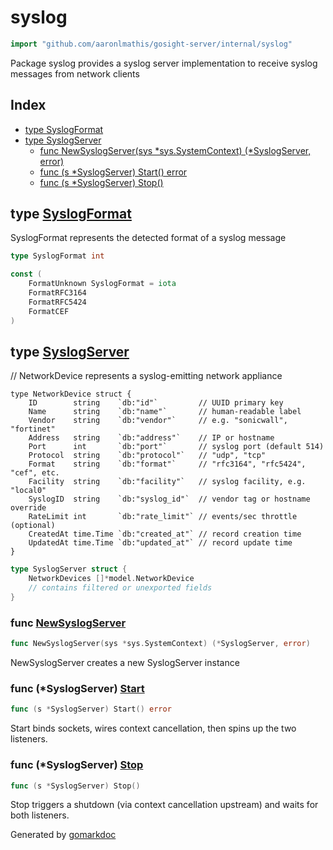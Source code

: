 <!-- Code generated by gomarkdoc. DO NOT EDIT -->

# syslog

```go
import "github.com/aaronlmathis/gosight-server/internal/syslog"
```

Package syslog provides a syslog server implementation to receive syslog messages from network clients

## Index

- [type SyslogFormat](<#SyslogFormat>)
- [type SyslogServer](<#SyslogServer>)
  - [func NewSyslogServer\(sys \*sys.SystemContext\) \(\*SyslogServer, error\)](<#NewSyslogServer>)
  - [func \(s \*SyslogServer\) Start\(\) error](<#SyslogServer.Start>)
  - [func \(s \*SyslogServer\) Stop\(\)](<#SyslogServer.Stop>)


<a name="SyslogFormat"></a>
## type [SyslogFormat](<https://github.com/aaronlmathis/gosight-server/blob/main/internal/syslog/handlelog.go#L89>)

SyslogFormat represents the detected format of a syslog message

```go
type SyslogFormat int
```

<a name="FormatUnknown"></a>

```go
const (
    FormatUnknown SyslogFormat = iota
    FormatRFC3164
    FormatRFC5424
    FormatCEF
)
```

<a name="SyslogServer"></a>
## type [SyslogServer](<https://github.com/aaronlmathis/gosight-server/blob/main/internal/syslog/syslog.go#L55-L66>)

// NetworkDevice represents a syslog\-emitting network appliance

```
type NetworkDevice struct {
	ID        string    `db:"id"`         // UUID primary key
	Name      string    `db:"name"`       // human-readable label
	Vendor    string    `db:"vendor"`     // e.g. "sonicwall", "fortinet"
	Address   string    `db:"address"`    // IP or hostname
	Port      int       `db:"port"`       // syslog port (default 514)
	Protocol  string    `db:"protocol"`   // "udp", "tcp"
	Format    string    `db:"format"`     // "rfc3164", "rfc5424", "cef", etc.
	Facility  string    `db:"facility"`   // syslog facility, e.g. "local0"
	SyslogID  string    `db:"syslog_id"`  // vendor tag or hostname override
	RateLimit int       `db:"rate_limit"` // events/sec throttle (optional)
	CreatedAt time.Time `db:"created_at"` // record creation time
	UpdatedAt time.Time `db:"updated_at"` // record update time
}
```

```go
type SyslogServer struct {
    NetworkDevices []*model.NetworkDevice
    // contains filtered or unexported fields
}
```

<a name="NewSyslogServer"></a>
### func [NewSyslogServer](<https://github.com/aaronlmathis/gosight-server/blob/main/internal/syslog/syslog.go#L69>)

```go
func NewSyslogServer(sys *sys.SystemContext) (*SyslogServer, error)
```

NewSyslogServer creates a new SyslogServer instance

<a name="SyslogServer.Start"></a>
### func \(\*SyslogServer\) [Start](<https://github.com/aaronlmathis/gosight-server/blob/main/internal/syslog/syslog.go#L101>)

```go
func (s *SyslogServer) Start() error
```

Start binds sockets, wires context cancellation, then spins up the two listeners.

<a name="SyslogServer.Stop"></a>
### func \(\*SyslogServer\) [Stop](<https://github.com/aaronlmathis/gosight-server/blob/main/internal/syslog/syslog.go#L285>)

```go
func (s *SyslogServer) Stop()
```

Stop triggers a shutdown \(via context cancellation upstream\) and waits for both listeners.

Generated by [gomarkdoc](<https://github.com/princjef/gomarkdoc>)
